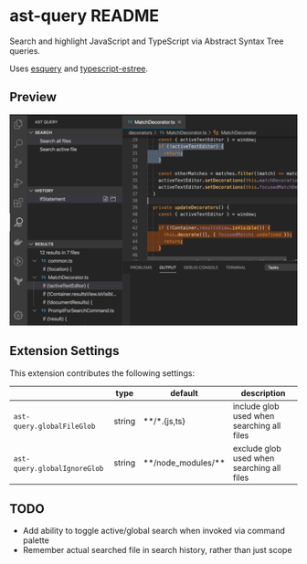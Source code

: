 # ast-query README

Search and highlight JavaScript and TypeScript via Abstract Syntax Tree queries.

Uses [esquery](https://github.com/estools/esquery) and [typescript-estree](https://github.com/typescript-eslint/typescript-eslint/tree/master/packages/typescript-estree).

## Preview

![Screenshot](resources/screenshot.png)

## Extension Settings

This extension contributes the following settings:

| | type | default | description |
|---|---|---|---|
| `ast-query.globalFileGlob` | string | **/*.{js,ts} | include glob used when searching all files |
| `ast-query.globalIgnoreGlob` | string | \*\*/node_modules/\*\* | exclude glob used when searching all files |

## TODO

* Add ability to toggle active/global search when invoked via command palette
* Remember actual searched file in search history, rather than just scope
